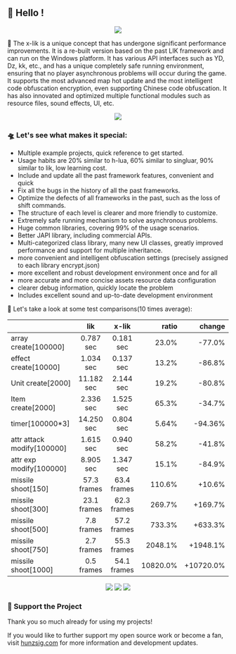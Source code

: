 ## 👋 Hello !

<!-- https://github.com/DenverCoder1/readme-typing-svg -->
<p align="center">
<img src="https://readme-typing-svg.demolab.com?font=Orbitron&size=25&pause=1000&center=true&vCenter=true&random=false&width=600&lines=Welcome+to+the+x-lik+framework!;Creating+the+ultimate+lua+warcraft3+maps!" />
</p>

🚀 The x-lik is a unique concept that has undergone significant performance improvements. It is a re-built version based on the past LIK framework and can run on the Windows platform. It has various API interfaces such as YD, Dz, kk, etc., and has a unique completely safe running environment, ensuring that no player asynchronous problems will occur during the game. It supports the most advanced map hot update and the most intelligent code obfuscation encryption, even supporting Chinese code obfuscation. It has also innovated and optimized multiple functional modules such as resource files, sound effects, UI, etc.

<p align="center">
<!-- https://github.com/tandpfun/skill-icons -->
<img align="center" src="https://skillicons.dev/icons?i=git,github,windows,idea,lua,go,md,ps,ae,au&theme=light" />
</p>

### 🛸 Let's see what makes it special:

* Multiple example projects, quick reference to get started.
* Usage habits are 20% similar to h-lua, 60% similar to singluar, 90% similar to lik, low learning cost.
* Include and update all the past framework features, convenient and quick
* Fix all the bugs in the history of all the past frameworks.
* Optimize the defects of all frameworks in the past, such as the loss of shift commands.
* The structure of each level is clearer and more friendly to customize.
* Extremely safe running mechanism to solve asynchronous problems.
* Huge common libraries, covering 99% of the usage scenarios.
* Better JAPI library, including commercial APIs.
* Multi-categorized class library, many new UI classes, greatly improved performance and support for multiple
  inheritance.
* more convenient and intelligent obfuscation settings (precisely assigned to each library encrypt.json)
* more excellent and robust development environment once and for all
* more accurate and more concise assets resource data configuration
* clearer debug information, quickly locate the problem
* Includes excellent sound and up-to-date development environment

🌈 Let's take a look at some test comparisons(10 times average):

|                            |     lik     |    x-lik    |    ratio |    change |
|:---------------------------|:-----------:|:-----------:|---------:|----------:|
| array create[100000]       |  0.787 sec  |  0.181 sec  |    23.0% |    -77.0% |
| effect create[10000]       |  1.034 sec  |  0.137 sec  |    13.2% |    -86.8% |
| Unit create[2000]          | 11.182 sec  |  2.144 sec  |    19.2% |    -80.8% |
| Item create[2000]          |  2.336 sec  |  1.525 sec  |    65.3% |    -34.7% |
| timer[100000*3]            | 14.250 sec  |  0.804 sec  |    5.64% |   -94.36% |
| attr attack modify[100000] |  1.615 sec  |  0.940 sec  |    58.2% |    -41.8% |
| attr exp modify[100000]    |  8.905 sec  |  1.347 sec  |    15.1% |    -84.9% |
| missile shoot[150]         | 57.3 frames | 63.4 frames |   110.6% |    +10.6% |
| missile shoot[300]         | 23.1 frames | 62.3 frames |   269.7% |   +169.7% |
| missile shoot[500]         | 7.8 frames  | 57.2 frames |   733.3% |   +633.3% |
| missile shoot[750]         | 2.7 frames  | 55.3 frames |  2048.1% |  +1948.1% |
| missile shoot[1000]        | 0.5 frames  | 54.1 frames | 10820.0% | +10720.0% |

<!-- https://github.com/badges/shields -->
<p align="center">
<a href="https://github.com/x-lik"><img src="https://img.shields.io/badge/GitHub-xlik-blue?logo=github" /></a>
<img src="https://img.shields.io/badge/Q群-818513385-orange?logo=tencentqq" />
<img src="https://img.shields.io/badge/QQ-854588403-green?logo=tencentqq" />
</p>

### 💖 Support the Project

Thank you so much already for using my projects!

If you would like to further support my open source work or become a fan, visit <a href='https://www.hunzsig.com' target='_blank'>hunzsig.com</a> for more information and development updates.